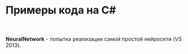 # Примеры кода на C#
<br><br>
**NeuralNetwork** - попытка реализации самой простой нейросети (VS 2013).
